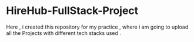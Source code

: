 # HireHub-FullStack-Project
Here , i created this repository for my practice , where i am going to upload all  the Projects with different tech stacks used .  
